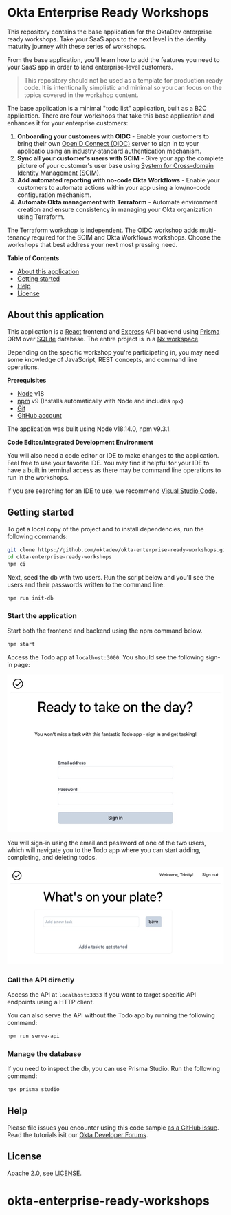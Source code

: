 # Okta Enterprise Ready Workshops

This repository contains the base application for the OktaDev enterprise ready workshops. Take your SaaS apps to the next level in the identity maturity journey with these series of workshops. 

From the base application, you'll learn how to add the features you need to your SaaS app in order to land enterprise-level customers.

> This repository should not be used as a template for production ready code. It is intentionally simplistic and minimal so you can focus on the topics covered in the workshop content.

The base application is a minimal "todo list" application, built as a B2C application. There are four workshops that take this base application and enhances it for your enterprise customers:

1. **Onboarding your customers with OIDC** - Enable your customers to bring their own [OpenID Connect (OIDC)](https://openid.net/developers/how-connect-works/) server to sign in to your applicatio using an industry-standard authentication mechanism.
2. **Sync all your customer's users with SCIM** - Give your app the complete picture of your customer's user base using [System for Cross-domain Identity Management (SCIM)](https://scim.cloud/).
3. **Add automated reporting with no-code Okta Workflows** - Enable your customers to automate actions within your app using a low/no-code configuration mechanism.
4. **Automate Okta management with Terraform** - Automate environment creation and ensure consistency in managing your Okta organization using Terraform.

The Terraform workshop is independent. The OIDC workshop adds multi-tenancy required for the SCIM and Okta Workflows workshops. Choose the workshops that best address your next most pressing need.

**Table of Contents**

* [About this application](#about-this-application)
* [Getting started](#getting-started)
* [Help](#help)
* [License](#license)

## About this application

This application is a [React](https://react.dev/) frontend and [Express](https://expressjs.com/) API backend using [Prisma](https://www.prisma.io/) ORM over [SQLite](https://www.sqlite.org/index.html) database. The entire project is in a [Nx workspace](https://nx.dev/).

Depending on the specific workshop you're participating in, you may need some knowledge of JavaScript, REST concepts, and command line operations.

**Prerequisites**

* [Node](https://nodejs.org/en) v18
* [npm](https://www.npmjs.com/) v9 (Installs automatically with Node and includes `npx`)
* [Git](https://git-scm.com/)
* [GitHub account](https://github.com/)

The application was built using Node v18.14.0, npm v9.3.1.

**Code Editor/Integrated Development Environment**

You will also need a code editor or IDE to make changes to the application. Feel free to use your favorite IDE. You may find it helpful for your IDE to have a built in terminal access as there may be command line operations to run in the workshops.

If you are searching for an IDE to use, we recommend [Visual Studio Code](https://code.visualstudio.com/).

## Getting started

To get a local copy of the project and to install dependencies, run the following commands:

```bash
git clone https://github.com/oktadev/okta-enterprise-ready-workshops.git
cd okta-enterprise-ready-workshops
npm ci
```

Next, seed the db with two users. Run the script below and you'll see the users and their passwords written to the command line:

```bash
npm run init-db
```

### Start the application

Start both the frontend and backend using the npm command below.

```bash
npm start
```

Access the Todo app at `localhost:3000`. You should see the following sign-in page:

![Screenshot of initial sign-in](./readme-assets/signin.jpg)

You will sign-in using the email and password of one of the two users, which will navigate you to the Todo app where you can start adding, completing, and deleting todos.

![Screenshot of todo list](./readme-assets/todolist.jpg)

### Call the API directly

Access the API at `localhost:3333` if you want to target specific API endpoints using a HTTP client.

You can also serve the API without the Todo app by running the following command:

```bash
npm run serve-api
```

### Manage the database

If you need to inspect the db, you can use Prisma Studio. Run the following command:

```bash
npx prisma studio
```

## Help

Please file issues you encounter using this code sample [as a GitHub issue](https://github.com/oktadev/okta-enterprise-ready-workshops/issues). Read the tutorials isit our [Okta Developer Forums](https://devforum.okta.com/).

## License

Apache 2.0, see [LICENSE](LICENSE).
# okta-enterprise-ready-workshops
